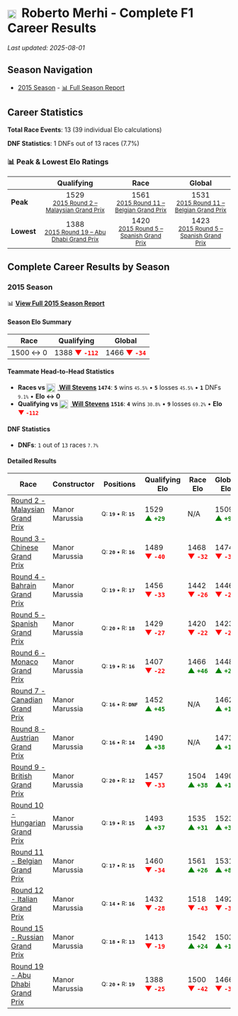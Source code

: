 # <img src="https://upload.wikimedia.org/wikipedia/commons/9/9a/Flag_of_Spain.svg" alt="Spain" width="20" height="auto" style="vertical-align: middle; margin-right: 5px;" onerror="this.outerHTML='🇪🇸'; this.style.marginRight='5px';"/> Roberto Merhi - Complete F1 Career Results

*Last updated: 2025-08-01*

## Season Navigation

- [2015 Season](#2015-season) - [📊 Full Season Report](../seasons/2015-season-report)

## Career Statistics

**Total Race Events**: 13 (39 individual Elo calculations)

**DNF Statistics**: 1 DNFs out of 13 races (7.7%)

### 📊 Peak & Lowest Elo Ratings

| &nbsp; | Qualifying | Race | Global |
|-------|------------|------|--------|
| **Peak** | <center> 1529 <br/><small> [2015 Round 2 – Malaysian Grand Prix](../seasons/2015-season-report#round-2-malaysian-grand-prix) </small></center> | <center> 1561 <br/><small> [2015 Round 11 – Belgian Grand Prix](../seasons/2015-season-report#round-11-belgian-grand-prix) </small></center> | <center> 1531  <br/><small> [2015 Round 11 – Belgian Grand Prix](../seasons/2015-season-report#round-11-belgian-grand-prix) </small></center> |
| **Lowest** | <center> 1388 <br/><small> [2015 Round 19 – Abu Dhabi Grand Prix](../seasons/2015-season-report#round-19-abu-dhabi-grand-prix) </small></center> | <center> 1420 <br/><small> [2015 Round 5 – Spanish Grand Prix](../seasons/2015-season-report#round-5-spanish-grand-prix) </small></center> | <center> 1423 <br/><small> [2015 Round 5 – Spanish Grand Prix](../seasons/2015-season-report#round-5-spanish-grand-prix) </small></center> |


## Complete Career Results by Season

### 2015 Season

📊 **[View Full 2015 Season Report](../seasons/2015-season-report)**

#### Season Elo Summary

| Race | Qualifying | Global |
|------|------------|--------|
| 1500 ↔ 0 | 1388 **<span style="color: red;">▼&nbsp;`-112`</span>** | 1466 **<span style="color: red;">▼&nbsp;`-34`</span>** |

#### Teammate Head-to-Head Statistics

- **Races vs [<img src="https://upload.wikimedia.org/wikipedia/commons/thumb/8/83/Flag_of_the_United_Kingdom_%283-5%29.svg/512px-Flag_of_the_United_Kingdom_%283-5%29.svg.png?20250726143817" alt="United Kingdom" width="20" height="auto" style="vertical-align: middle; margin-right: 5px;" onerror="this.outerHTML='🇬🇧'; this.style.marginRight='5px';"/> Will Stevens](will-stevens) `1474`**: **`5`** wins <small>`45.5%`</small> • **`5`** losses <small>`45.5%`</small> • **`1`** DNFs <small>`9.1%`</small> • **Elo ↔ 0**
- **Qualifying vs [<img src="https://upload.wikimedia.org/wikipedia/commons/thumb/8/83/Flag_of_the_United_Kingdom_%283-5%29.svg/512px-Flag_of_the_United_Kingdom_%283-5%29.svg.png?20250726143817" alt="United Kingdom" width="20" height="auto" style="vertical-align: middle; margin-right: 5px;" onerror="this.outerHTML='🇬🇧'; this.style.marginRight='5px';"/> Will Stevens](will-stevens) `1516`**: **`4`** wins <small>`30.8%`</small> • **`9`** losses <small>`69.2%`</small> • **Elo <span style="color: red;">▼&nbsp;`-112`</span>**

#### DNF Statistics

- **DNFs**: `1` out of `13` races <small>`7.7%`</small>

#### Detailed Results

| Race | Constructor | Positions | Qualifying Elo | Race Elo | Global Elo | Teammate |
|------|-------------|-----------|----------------|----------|------------|----------|
| [Round 2 - Malaysian Grand Prix](../seasons/2015-season-report#round-2-malaysian-grand-prix) | Manor Marussia | <small>Q:&nbsp;**`19`**&nbsp;•&nbsp;R:&nbsp;**`15`**</small> | 1529 **<span style="color: green;">▲&nbsp;`+29`</span>** | N/A | 1509 **<span style="color: green;">▲&nbsp;`+9`</span>** | [<img src="https://upload.wikimedia.org/wikipedia/commons/thumb/8/83/Flag_of_the_United_Kingdom_%283-5%29.svg/512px-Flag_of_the_United_Kingdom_%283-5%29.svg.png?20250726143817" alt="United Kingdom" width="20" height="auto" style="vertical-align: middle; margin-right: 5px;" onerror="this.outerHTML='🇬🇧'; this.style.marginRight='5px';"/> Will Stevens](will-stevens)<br/><small>Q:&nbsp;**`999`**&nbsp;•&nbsp;R:&nbsp;**`DNF`**</small> |
| [Round 3 - Chinese Grand Prix](../seasons/2015-season-report#round-3-chinese-grand-prix) | Manor Marussia | <small>Q:&nbsp;**`20`**&nbsp;•&nbsp;R:&nbsp;**`16`**</small> | 1489 **<span style="color: red;">▼&nbsp;`-40`</span>** | 1468 **<span style="color: red;">▼&nbsp;`-32`</span>** | 1474 **<span style="color: red;">▼&nbsp;`-34`</span>** | [<img src="https://upload.wikimedia.org/wikipedia/commons/thumb/8/83/Flag_of_the_United_Kingdom_%283-5%29.svg/512px-Flag_of_the_United_Kingdom_%283-5%29.svg.png?20250726143817" alt="United Kingdom" width="20" height="auto" style="vertical-align: middle; margin-right: 5px;" onerror="this.outerHTML='🇬🇧'; this.style.marginRight='5px';"/> Will Stevens](will-stevens)<br/><small>Q:&nbsp;**`19`**&nbsp;•&nbsp;R:&nbsp;**`15`**</small> |
| [Round 4 - Bahrain Grand Prix](../seasons/2015-season-report#round-4-bahrain-grand-prix) | Manor Marussia | <small>Q:&nbsp;**`19`**&nbsp;•&nbsp;R:&nbsp;**`17`**</small> | 1456 **<span style="color: red;">▼&nbsp;`-33`</span>** | 1442 **<span style="color: red;">▼&nbsp;`-26`</span>** | 1446 **<span style="color: red;">▼&nbsp;`-28`</span>** | [<img src="https://upload.wikimedia.org/wikipedia/commons/thumb/8/83/Flag_of_the_United_Kingdom_%283-5%29.svg/512px-Flag_of_the_United_Kingdom_%283-5%29.svg.png?20250726143817" alt="United Kingdom" width="20" height="auto" style="vertical-align: middle; margin-right: 5px;" onerror="this.outerHTML='🇬🇧'; this.style.marginRight='5px';"/> Will Stevens](will-stevens)<br/><small>Q:&nbsp;**`18`**&nbsp;•&nbsp;R:&nbsp;**`16`**</small> |
| [Round 5 - Spanish Grand Prix](../seasons/2015-season-report#round-5-spanish-grand-prix) | Manor Marussia | <small>Q:&nbsp;**`20`**&nbsp;•&nbsp;R:&nbsp;**`18`**</small> | 1429 **<span style="color: red;">▼&nbsp;`-27`</span>** | 1420 **<span style="color: red;">▼&nbsp;`-22`</span>** | 1423 **<span style="color: red;">▼&nbsp;`-23`</span>** | [<img src="https://upload.wikimedia.org/wikipedia/commons/thumb/8/83/Flag_of_the_United_Kingdom_%283-5%29.svg/512px-Flag_of_the_United_Kingdom_%283-5%29.svg.png?20250726143817" alt="United Kingdom" width="20" height="auto" style="vertical-align: middle; margin-right: 5px;" onerror="this.outerHTML='🇬🇧'; this.style.marginRight='5px';"/> Will Stevens](will-stevens)<br/><small>Q:&nbsp;**`19`**&nbsp;•&nbsp;R:&nbsp;**`17`**</small> |
| [Round 6 - Monaco Grand Prix](../seasons/2015-season-report#round-6-monaco-grand-prix) | Manor Marussia | <small>Q:&nbsp;**`19`**&nbsp;•&nbsp;R:&nbsp;**`16`**</small> | 1407 **<span style="color: red;">▼&nbsp;`-22`</span>** | 1466 **<span style="color: green;">▲&nbsp;`+46`</span>** | 1448 **<span style="color: green;">▲&nbsp;`+26`</span>** | [<img src="https://upload.wikimedia.org/wikipedia/commons/thumb/8/83/Flag_of_the_United_Kingdom_%283-5%29.svg/512px-Flag_of_the_United_Kingdom_%283-5%29.svg.png?20250726143817" alt="United Kingdom" width="20" height="auto" style="vertical-align: middle; margin-right: 5px;" onerror="this.outerHTML='🇬🇧'; this.style.marginRight='5px';"/> Will Stevens](will-stevens)<br/><small>Q:&nbsp;**`18`**&nbsp;•&nbsp;R:&nbsp;**`17`**</small> |
| [Round 7 - Canadian Grand Prix](../seasons/2015-season-report#round-7-canadian-grand-prix) | Manor Marussia | <small>Q:&nbsp;**`16`**&nbsp;•&nbsp;R:&nbsp;**`DNF`**</small> | 1452 **<span style="color: green;">▲&nbsp;`+45`</span>** | N/A | 1462 **<span style="color: green;">▲&nbsp;`+14`</span>** | [<img src="https://upload.wikimedia.org/wikipedia/commons/thumb/8/83/Flag_of_the_United_Kingdom_%283-5%29.svg/512px-Flag_of_the_United_Kingdom_%283-5%29.svg.png?20250726143817" alt="United Kingdom" width="20" height="auto" style="vertical-align: middle; margin-right: 5px;" onerror="this.outerHTML='🇬🇧'; this.style.marginRight='5px';"/> Will Stevens](will-stevens)<br/><small>Q:&nbsp;**`17`**&nbsp;•&nbsp;R:&nbsp;**`17`**</small> |
| [Round 8 - Austrian Grand Prix](../seasons/2015-season-report#round-8-austrian-grand-prix) | Manor Marussia | <small>Q:&nbsp;**`16`**&nbsp;•&nbsp;R:&nbsp;**`14`**</small> | 1490 **<span style="color: green;">▲&nbsp;`+38`</span>** | N/A | 1473 **<span style="color: green;">▲&nbsp;`+11`</span>** | [<img src="https://upload.wikimedia.org/wikipedia/commons/thumb/8/83/Flag_of_the_United_Kingdom_%283-5%29.svg/512px-Flag_of_the_United_Kingdom_%283-5%29.svg.png?20250726143817" alt="United Kingdom" width="20" height="auto" style="vertical-align: middle; margin-right: 5px;" onerror="this.outerHTML='🇬🇧'; this.style.marginRight='5px';"/> Will Stevens](will-stevens)<br/><small>Q:&nbsp;**`17`**&nbsp;•&nbsp;R:&nbsp;**`DNF`**</small> |
| [Round 9 - British Grand Prix](../seasons/2015-season-report#round-9-british-grand-prix) | Manor Marussia | <small>Q:&nbsp;**`20`**&nbsp;•&nbsp;R:&nbsp;**`12`**</small> | 1457 **<span style="color: red;">▼&nbsp;`-33`</span>** | 1504 **<span style="color: green;">▲&nbsp;`+38`</span>** | 1490 **<span style="color: green;">▲&nbsp;`+17`</span>** | [<img src="https://upload.wikimedia.org/wikipedia/commons/thumb/8/83/Flag_of_the_United_Kingdom_%283-5%29.svg/512px-Flag_of_the_United_Kingdom_%283-5%29.svg.png?20250726143817" alt="United Kingdom" width="20" height="auto" style="vertical-align: middle; margin-right: 5px;" onerror="this.outerHTML='🇬🇧'; this.style.marginRight='5px';"/> Will Stevens](will-stevens)<br/><small>Q:&nbsp;**`19`**&nbsp;•&nbsp;R:&nbsp;**`13`**</small> |
| [Round 10 - Hungarian Grand Prix](../seasons/2015-season-report#round-10-hungarian-grand-prix) | Manor Marussia | <small>Q:&nbsp;**`19`**&nbsp;•&nbsp;R:&nbsp;**`15`**</small> | 1493 **<span style="color: green;">▲&nbsp;`+37`</span>** | 1535 **<span style="color: green;">▲&nbsp;`+31`</span>** | 1523 **<span style="color: green;">▲&nbsp;`+33`</span>** | [<img src="https://upload.wikimedia.org/wikipedia/commons/thumb/8/83/Flag_of_the_United_Kingdom_%283-5%29.svg/512px-Flag_of_the_United_Kingdom_%283-5%29.svg.png?20250726143817" alt="United Kingdom" width="20" height="auto" style="vertical-align: middle; margin-right: 5px;" onerror="this.outerHTML='🇬🇧'; this.style.marginRight='5px';"/> Will Stevens](will-stevens)<br/><small>Q:&nbsp;**`20`**&nbsp;•&nbsp;R:&nbsp;**`16`**</small> |
| [Round 11 - Belgian Grand Prix](../seasons/2015-season-report#round-11-belgian-grand-prix) | Manor Marussia | <small>Q:&nbsp;**`17`**&nbsp;•&nbsp;R:&nbsp;**`15`**</small> | 1460 **<span style="color: red;">▼&nbsp;`-34`</span>** | 1561 **<span style="color: green;">▲&nbsp;`+26`</span>** | 1531 **<span style="color: green;">▲&nbsp;`+8`</span>** | [<img src="https://upload.wikimedia.org/wikipedia/commons/thumb/8/83/Flag_of_the_United_Kingdom_%283-5%29.svg/512px-Flag_of_the_United_Kingdom_%283-5%29.svg.png?20250726143817" alt="United Kingdom" width="20" height="auto" style="vertical-align: middle; margin-right: 5px;" onerror="this.outerHTML='🇬🇧'; this.style.marginRight='5px';"/> Will Stevens](will-stevens)<br/><small>Q:&nbsp;**`15`**&nbsp;•&nbsp;R:&nbsp;**`16`**</small> |
| [Round 12 - Italian Grand Prix](../seasons/2015-season-report#round-12-italian-grand-prix) | Manor Marussia | <small>Q:&nbsp;**`14`**&nbsp;•&nbsp;R:&nbsp;**`16`**</small> | 1432 **<span style="color: red;">▼&nbsp;`-28`</span>** | 1518 **<span style="color: red;">▼&nbsp;`-43`</span>** | 1492 **<span style="color: red;">▼&nbsp;`-38`</span>** | [<img src="https://upload.wikimedia.org/wikipedia/commons/thumb/8/83/Flag_of_the_United_Kingdom_%283-5%29.svg/512px-Flag_of_the_United_Kingdom_%283-5%29.svg.png?20250726143817" alt="United Kingdom" width="20" height="auto" style="vertical-align: middle; margin-right: 5px;" onerror="this.outerHTML='🇬🇧'; this.style.marginRight='5px';"/> Will Stevens](will-stevens)<br/><small>Q:&nbsp;**`13`**&nbsp;•&nbsp;R:&nbsp;**`15`**</small> |
| [Round 15 - Russian Grand Prix](../seasons/2015-season-report#round-15-russian-grand-prix) | Manor Marussia | <small>Q:&nbsp;**`18`**&nbsp;•&nbsp;R:&nbsp;**`13`**</small> | 1413 **<span style="color: red;">▼&nbsp;`-19`</span>** | 1542 **<span style="color: green;">▲&nbsp;`+24`</span>** | 1503 **<span style="color: green;">▲&nbsp;`+11`</span>** | [<img src="https://upload.wikimedia.org/wikipedia/commons/thumb/8/83/Flag_of_the_United_Kingdom_%283-5%29.svg/512px-Flag_of_the_United_Kingdom_%283-5%29.svg.png?20250726143817" alt="United Kingdom" width="20" height="auto" style="vertical-align: middle; margin-right: 5px;" onerror="this.outerHTML='🇬🇧'; this.style.marginRight='5px';"/> Will Stevens](will-stevens)<br/><small>Q:&nbsp;**`17`**&nbsp;•&nbsp;R:&nbsp;**`14`**</small> |
| [Round 19 - Abu Dhabi Grand Prix](../seasons/2015-season-report#round-19-abu-dhabi-grand-prix) | Manor Marussia | <small>Q:&nbsp;**`20`**&nbsp;•&nbsp;R:&nbsp;**`19`**</small> | 1388 **<span style="color: red;">▼&nbsp;`-25`</span>** | 1500 **<span style="color: red;">▼&nbsp;`-42`</span>** | 1466 **<span style="color: red;">▼&nbsp;`-37`</span>** | [<img src="https://upload.wikimedia.org/wikipedia/commons/thumb/8/83/Flag_of_the_United_Kingdom_%283-5%29.svg/512px-Flag_of_the_United_Kingdom_%283-5%29.svg.png?20250726143817" alt="United Kingdom" width="20" height="auto" style="vertical-align: middle; margin-right: 5px;" onerror="this.outerHTML='🇬🇧'; this.style.marginRight='5px';"/> Will Stevens](will-stevens)<br/><small>Q:&nbsp;**`19`**&nbsp;•&nbsp;R:&nbsp;**`18`**</small> |

